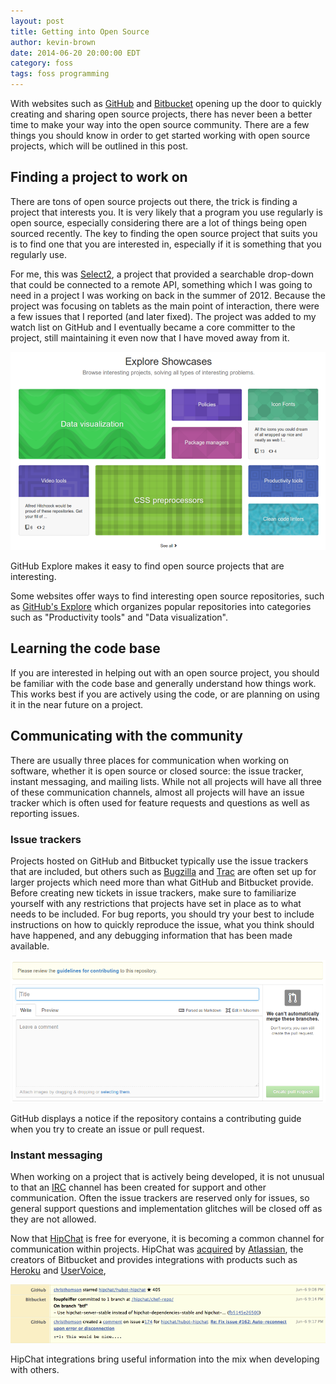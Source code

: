 ```yaml
---
layout: post
title: Getting into Open Source
author: kevin-brown
date: 2014-06-20 20:00:00 EDT
category: foss
tags: foss programming
---
```


With websites such as [GitHub][github] and [Bitbucket][bitbucket] opening up
the door to quickly creating and sharing open source projects, there has never
been a better time to make your way into the open source community.  There are
a few things you should know in order to get started working with open source
projects, which will be outlined in this post.

Finding a project to work on
----------------------------
There are tons of open source projects out there, the trick is finding a
project that interests you.  It is very likely that a program you use regularly
is open source, especially considering there are a lot of things being open
sourced recently.  The key to finding the open source project that suits you is
to find one that you are interested in, especially if it is something that you
regularly use.

For me, this was [Select2][select2], a project that provided a searchable
drop-down that could be connected to a remote API, something which I was going
to need in a project I was working on back in the summer of 2012.  Because the
project was focusing on tablets as the main point of interaction, there were a
few issues that I reported (and later fixed).  The project was added to my
watch list on GitHub and I eventually became a core committer to the project,
still maintaining it even now that I have moved away from it.

![GitHub Explore preview][github-explore-img]

<div class="text-muted text-center">
    GitHub Explore makes it easy to find open source projects that are
    interesting.
</div>

Some websites offer ways to find interesting open source repositories, such as
[GitHub's Explore][github-explore] which organizes popular repositories into
categories such as "Productivity tools" and "Data visualization".

Learning the code base
----------------------
If you are interested in helping out with an open source project, you should be
familiar with the code base and generally understand how things work.  This
 works best if you are actively using the code, or are planning on using it in
the near future on a project.

Communicating with the community
--------------------------------
There are usually three places for communication when working on software,
whether it is open source or closed source: the issue tracker, instant
messaging, and mailing lists.  While not all projects will have all three of
these communication channels, almost all projects will have an issue tracker
which is often used for feature requests and questions as well as reporting
issues.

### Issue trackers

Projects hosted on GitHub and Bitbucket typically use the issue trackers that
are included, but others such as [Bugzilla][bugzilla] and [Trac][trac] are often
set up for larger projects which need more than what GitHub and Bitbucket
provide.  Before creating new tickets in issue trackers, make sure to
familiarize yourself with any restrictions that projects have set in place as to
what needs to be included.  For bug reports, you should try your best to include
instructions on how to quickly reproduce the issue, what you think should have
happened, and any debugging information that has been made available.

![GitHub's contributing notice][pr-contributing]

<div class="text-muted text-center">
    GitHub displays a notice if the repository contains a contributing guide
    when you try to create an issue or pull request.
</div>

### Instant messaging

When working on a project that is actively being developed, it is not unusual to
that an [IRC][irc] channel has been created for support and other communication.
Often the issue trackers are reserved only for issues, so general support
questions and implementation glitches will be closed off as they are not
allowed.

Now that [HipChat][hipchat] is free for everyone, it is becoming a common
channel for communication within projects.  HipChat was
[acquired][hipchat-acquired] by [Atlassian][atlassian], the creators of
Bitbucket and provides integrations with products such as [Heroku][heroku] and
[UserVoice][uservoice],

![HipChat integration example][hipchat-integrations]

<div class="text-muted text-center">
    HipChat integrations bring useful information into the mix when developing
    with others.
</div>

<!-- Never finished this, maybe some other time...
### Mailing lists

Yup, just amazing email.  Whether self hosted or through
[Google Groups][google-groups], they are all really the same.  Read up on the
archives to see what is usually done there.

Fixing issues
-------------
As you use the software, you are almost guaranteed to find issues as you use
the code more and more.  Report the bug with a lot of useful information, ask
questions on IRC or mailing lists, get things done.
-->

[atlassian]: https://www.atlassian.com
[bugzilla]: http://www.bugzilla.org
[bitbucket]: https://bitbucket.com
[github]: https://github.com
[github-explore]: https://github.com/explore
[github-explore-img]: /images/github-explore.png
[google-groups]: https://groups.google.com/forum
[heroku]: https://www.uservoice.com
[hipchat]: https://www.hipchat.com
[hipchat-acquired]: https://blog.hipchat.com/2012/03/07/weve-been-acquired-by-atlassian/
[hipchat-integrations]: /images/hipchat-integrations.png
[irc]: https://en.wikipedia.org/wiki/Internet_Relay_Chat
[pr-contributing]: /images/github-pr-contributing.png
[select2]: https://github.com/ivaynberg/select2
[trac]: https://en.wikipedia.org/wiki/Trac
[uservoice]: https://www.uservoice.com
